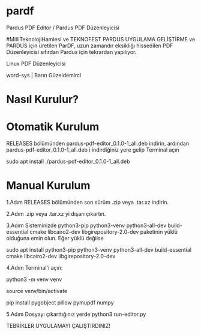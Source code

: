 # pardf
Pardus PDF Editor / Pardus PDF Düzenleyicisi

#MilliTeknolojiHamlesi ve TEKNOFEST PARDUS UYGULAMA GELİŞTİRME ve PARDUS için üretilen ParDF, uzun zamandır eksikliğı hissedilen PDF Düzenleyicisi sıfırdan Pardus için tekrardan yapılıyor.

Linux PDF Düzenleyicisi

word-sys | Barın Güzeldemirci

# Nasıl Kurulur?

# Otomatik Kurulum

RELEASES bölümünden pardus-pdf-editor_0.1.0-1_all.deb indirin, ardından pardus-pdf-editor_0.1.0-1_all.deb i indirdiğiniz yere gelip Terminal açın

sudo apt install ./pardus-pdf-editor_0.1.0-1_all.deb

# Manual Kurulum

1.Adım RELEASES bölümünden son sürüm .zip veya .tar.xz indirin.

2.Adım .zip veya .tar.xz yi dışarı çıkartın.

3.Adım Sisteminizde python3-pip python3-venv python3-all-dev build-essential cmake libcairo2-dev libgirepository-2.0-dev paketinin yüklü olduğuna emin olun. Eğer yüklü değilse

sudo apt install python3-pip python3-venv python3-all-dev build-essential cmake libcairo2-dev libgirepository-2.0-dev

4.Adım Terminal'i açın:

python3 -m venv venv 

source venv/bin/activate 

pip install pygobject pillow pymupdf numpy
                        
5.Adım Dosyayı çıkarttığınız yerde python3 run-editor.py

TEBRİKLER UYGULAMAYI ÇALIŞTIRDINIZ!

                        
